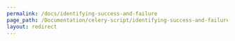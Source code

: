 ```yaml
---
permalink: /docs/identifying-success-and-failure
page_path: /Documentation/celery-script/identifying-success-and-failure
layout: redirect
---
```

